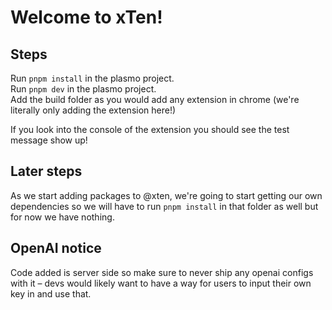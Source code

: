 # Welcome to xTen!

## Steps

Run `pnpm install` in the plasmo project.\
Run `pnpm dev` in the plasmo project.\
Add the build folder as you would add any extension in chrome (we're literally only adding the extension here!)

If you look into the console of the extension you should see the test message show up!

## Later steps
As we start adding packages to @xten, we're going to start getting our own dependencies so we will have to run `pnpm install` in that folder as well but for now we have nothing.


## OpenAI notice
Code added is server side so make sure to never ship any openai configs with it – devs would likely want to have a way for users to input their own key in and use that.

